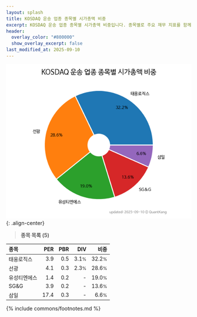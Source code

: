 ```yaml
---
layout: splash
title: KOSDAQ 운송 업종 종목별 시가총액 비중
excerpt: KOSDAQ 운송 업종 종목별 시가총액 비중입니다. 종목별로 주요 재무 지표를 함께 표시합니다.
header:
  overlay_color: "#800000"
  show_overlay_excerpt: false
last_modified_at: 2025-09-10
---
```



![KOSDAQ 운송 업종 종목별 시가총액 비중](/stats/sector/images/kosdaq_업종_운송_종목.png){: .align-center}


> **종목 목록 (5)**<a id="list"></a>

| **종목** | **PER** | **PBR** | **DIV** | **비중** |
| :------- | ------: | ------: | ------: | -------: |
| 태웅로직스 | 3.9 | 0.5 | 3.1<small>%</small> | 32.2<small>%</small> |
| 선광 | 4.1 | 0.3 | 2.3<small>%</small> | 28.6<small>%</small> |
| 유성티엔에스 | 1.4 | 0.2 | - | 19.0<small>%</small> |
| SG&G | 3.9 | 0.2 | - | 13.6<small>%</small> |
| 삼일 | 17.4 | 0.3 | - | 6.6<small>%</small> |

{% include commons/footnotes.md %}
